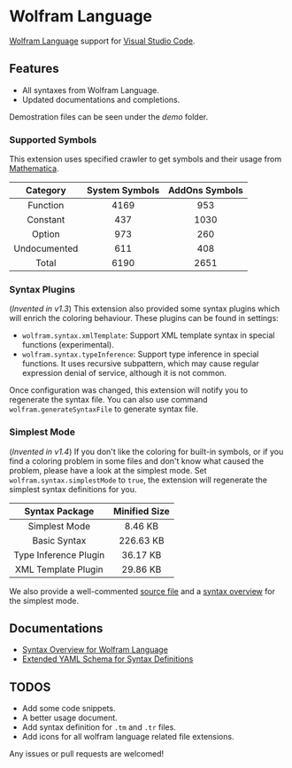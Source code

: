 # Wolfram Language

[Wolfram Language](https://reference.wolfram.com/language) support for [Visual Studio Code](https://code.visualstudio.com/).

## Features

- All syntaxes from Wolfram Language.
- Updated documentations and completions.

Demostration files can be seen under the *demo* folder.

### Supported Symbols

This extension uses specified crawler to get symbols and their usage from [Mathematica](http://www.wolfram.com/mathematica).

| Category | System Symbols | AddOns Symbols |
|:--------:|:--------------:|:--------------:|
| Function | 4169 | 953 |
| Constant | 437 | 1030 |
| Option | 973 | 260 |
| Undocumented | 611 | 408 |
| Total | 6190 | 2651 |

### Syntax Plugins

(*Invented in v1.3*) This extension also provided some syntax plugins which will enrich the coloring behaviour. These plugins can be found in settings:

- `wolfram.syntax.xmlTemplate`: Support XML template syntax in special functions (experimental).
- `wolfram.syntax.typeInference`: Support type inference in special functions. It uses recursive subpattern, which may cause regular expression denial of service, although it is not common.

Once configuration was changed, this extension will notify you to regenerate the syntax file. You can also use command `wolfram.generateSyntaxFile` to generate syntax file.

### Simplest Mode

(*Invented in v1.4*) If you don't like the coloring for built-in symbols, or if you find a coloring problem in some files and don't know what caused the problem, please have a look at the simplest mode. Set `wolfram.syntax.simplestMode` to `true`, the extension will regenerate the simplest syntax definitions for you.

| Syntax Package | Minified Size |
|:--------------:|:-------------:|
| Simplest Mode | 8.46 KB |
| Basic Syntax | 226.63 KB |
| Type Inference Plugin | 36.17 KB |
| XML Template Plugin | 29.86 KB |

We also provide a well-commented [source file](src/syntaxes/simplest.yaml) and a [syntax overview](docs/syntax-overview.md) for the simplest mode.

## Documentations

- [Syntax Overview for Wolfram Language](docs/syntax-overview.md)
- [Extended YAML Schema for Syntax Definitions](docs/yaml-schema.md)

## TODOS

- Add some code snippets.
- A better usage document.
- Add syntax definition for `.tm` and `.tr` files.
- Add icons for all wolfram language related file extensions.

Any issues or pull requests are welcomed!
